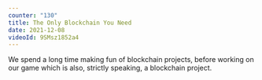 ```yaml
---
counter: "130"
title: The Only Blockchain You Need
date: 2021-12-08
videoId: 9SMsz1852a4
---
```


We spend a long time making fun of blockchain projects, before working on our game which is also, strictly speaking, a blockchain project.